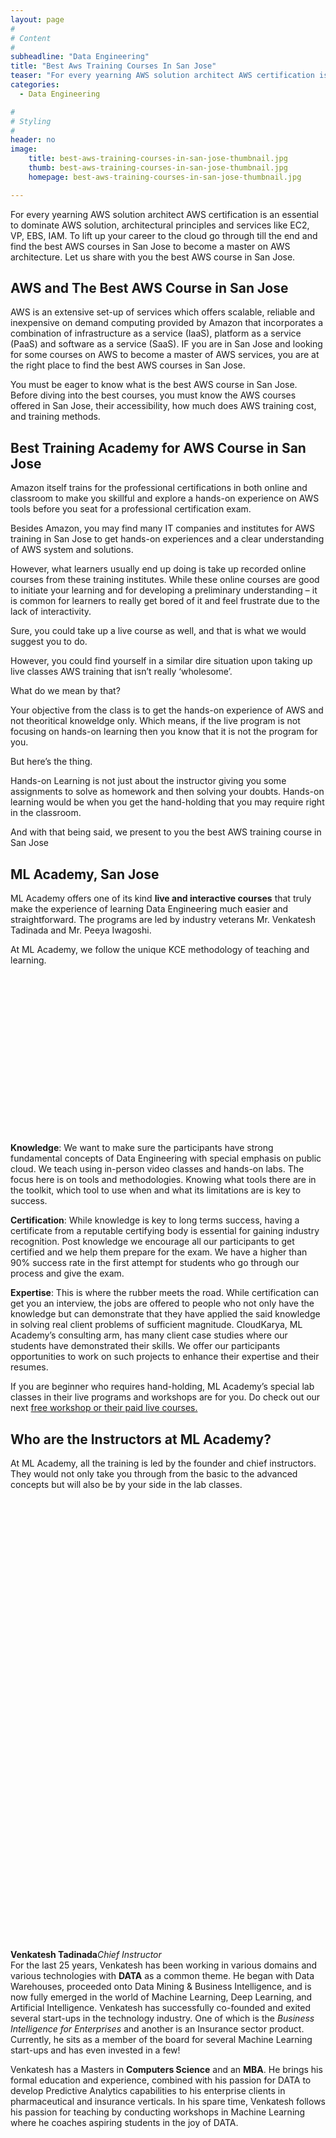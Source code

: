 ```yaml
---
layout: page
#
# Content
#
subheadline: "Data Engineering"
title: "Best Aws Training Courses In San Jose"
teaser: "For every yearning AWS solution architect AWS certification is an essential to dominate AWS solution, architectural principles and services like EC2, VP, EBS, IAM. To lift up your career to the cloud go through till the end and find the best AWS cou"
categories:
  - Data Engineering

#
# Styling
#
header: no
image:
    title: best-aws-training-courses-in-san-jose-thumbnail.jpg
    thumb: best-aws-training-courses-in-san-jose-thumbnail.jpg
    homepage: best-aws-training-courses-in-san-jose-thumbnail.jpg

---
```


For every yearning AWS solution architect AWS certification is an essential to dominate AWS solution, architectural principles and services like EC2, VP, EBS, IAM. To lift up your career to the cloud go through till the end and find the best AWS courses in San Jose to become a master on AWS architecture. Let us share with you the best AWS course in San Jose.


**AWS and The Best AWS Course in San Jose**
-------------------------------------------


AWS is an extensive set-up of services which offers scalable, reliable and inexpensive on demand computing provided by Amazon that incorporates a combination of infrastructure as a service (IaaS), platform as a service (PaaS) and software as a service (SaaS). IF you are in San Jose and looking for some courses on AWS to become a master of AWS services, you are at the right place to find the best AWS courses in San Jose.


You must be eager to know what is the best AWS course in San Jose. Before diving into the best courses, you must know the AWS courses offered in San Jose, their accessibility, how much does AWS training cost, and training methods.


**Best Training Academy for AWS Course in San Jose**
----------------------------------------------------


Amazon itself trains for the professional certifications in both online and classroom to make you skillful and explore a hands-on experience on AWS tools before you seat for a professional certification exam.


Besides Amazon, you may find many IT companies and institutes for AWS training in San Jose to get hands-on experiences and a clear understanding of AWS system and solutions.


However, what learners usually end up doing is take up recorded online courses from these training institutes. While these online courses are good to initiate your learning and for developing a preliminary understanding – it is common for learners to really get bored of it and feel frustrate due to the lack of interactivity.


Sure, you could take up a live course as well, and that is what we would suggest you to do.


However, you could find yourself in a similar dire situation upon taking up live classes AWS training that isn’t really ‘wholesome’. 


What do we mean by that?


Your objective from the class is to get the hands-on experience of AWS and not theoritical knoweldge only. Which means, if the live program is not focusing on hands-on learning then you know that it is not the program for you.


But here’s the thing.


Hands-on Learning is not just about the instructor giving you some assignments to solve as homework and then solving your doubts. Hands-on learning would be when you get the hand-holding that you may require right in the classroom.


And with that being said, we present to you the best AWS training course in San Jose


**ML Academy, San Jose**
------------------------


ML Academy offers one of its kind **live and interactive courses** that truly make the experience of learning Data Engineering much easier and straightforward. The programs are led by industry veterans Mr. Venkatesh Tadinada and Mr. Peeya Iwagoshi.


At ML Academy, we follow the unique KCE methodology of teaching and learning.


![KCE Framework](data:image/svg+xml,%3Csvg%20xmlns='http://www.w3.org/2000/svg'%20viewBox='0%200%201024%20547'%3E%3C/svg%3E)
**Knowledge**: We want to make sure the participants have strong fundamental concepts of Data Engineering with special emphasis on public cloud. We teach using in-person video classes and hands-on labs. The focus here is on tools and methodologies. Knowing what tools there are in the toolkit, which tool to use when and what its limitations are is key to success.


**Certification**: While knowledge is key to long terms success, having a certificate from a reputable certifying body is essential for gaining industry recognition. Post knowledge we encourage all our participants to get certified and we help them prepare for the exam. We have a higher than 90% success rate in the first attempt for students who go through our process and give the exam.


**Expertise**: This is where the rubber meets the road. While certification can get you an interview, the jobs are offered to people who not only have the knowledge but can demonstrate that they have applied the said knowledge in solving real client problems of sufficient magnitude. CloudKarya, ML Academy’s consulting arm, has many client case studies where our students have demonstrated their skills. We offer our participants opportunities to work on such projects to enhance their expertise and their resumes.


If you are beginner who requires hand-holding, ML Academy’s special lab classes in their live programs and workshops are for you. Do check out our next [free workshop or their paid live courses.](mlacademy.io/course)


Who are the Instructors at ML Academy?
--------------------------------------


At ML Academy, all the training is led by the founder and chief instructors. They would not only take you through from the basic to the advanced concepts but will also be by your side in the lab classes.




![](data:image/svg+xml,%3Csvg%20xmlns='http://www.w3.org/2000/svg'%20viewBox='0%200%20228%20320'%3E%3C/svg%3E)


**Venkatesh Tadinada***Chief Instructor*  
For the last 25 years, Venkatesh has been working in various domains and various technologies with **DATA** as a common theme. He began with Data Warehouses, proceeded onto Data Mining & Business Intelligence, and is now fully emerged in the world of Machine Learning, Deep Learning, and Artificial Intelligence. Venkatesh has successfully co-founded and exited several start-ups in the technology industry. One of which is the *Business Intelligence for Enterprises* and another is an Insurance sector product. Currently, he sits as a member of the board for several Machine Learning start-ups and has even invested in a few!




Venkatesh has a Masters in **Computers Science** and an **MBA**. He brings his formal education and experience, combined with his passion for DATA to develop Predictive Analytics capabilities to his enterprise clients in pharmaceutical and insurance verticals. In his spare time, Venkatesh follows his passion for teaching by conducting workshops in Machine Learning where he coaches aspiring students in the joy of DATA.




![Peeya](data:image/svg+xml,%3Csvg%20xmlns='http://www.w3.org/2000/svg'%20viewBox='0%200%20400%20600'%3E%3C/svg%3E)


**Peeya Iwagoshi**  
*Principal Cloud Architecture & ML Trainer*  
Peeya is a Certified Professional Cloud Architect & Data Engineer on Google Cloud. He had traveled to several countries to help large enterprise customers architect and design data centers and management networks.


He held several leadership roles and lead engineering teams to develop products in telecommunications, networking, blade computers for military applications, sensor networks for railroad industry and even vacuum tubes audio amplifiers that were amongst the world’s best products by industry’s leading magazines.




He held several leadership roles and lead engineering teams to develop products in telecommunications, networking, blade computers for military applications, sensor networks for railroad industry and even vacuum tubes audio amplifiers that were amongst the world’s best products by industry’s leading magazines.


**Free Workshop Data Engineering in San Jose**
----------------------------------------------


If you are still wondering which training institutes or classes are the best for you in San Jose, you can start off my attending a FREE in-depth workshop by ML Academy instructors. This is a live and interactive workshop that has helped students across diverse professional backgrounds.


[Check here](https://mlacademy.io/course/free-online-data-engineering-on-aws-3-hrs/) for the latest Data Engineering workshop.


**AWS Courses and Certifications**
----------------------------------


AWS has divided the certifications into some levels like practitioner, associate, professional and specialty level certifications.


You may find many courses as AWS has designed many programs for different scopes of students and professionals like, engineering, business etc.


AWS courses offered by academies and training institutes that you may like to explore-


* Architecting on AWS
* Advanced Architecting on AWS
* Systems Operations on AWS
* DevOps Engineering on AWS
* Developing on AWS
* AWS Business Essential
* AWS Networking Essential
* AWS CloudFormation Master Class
* AWS On-Demand: Comprehensive (Basic & Intermediate)


**How To The Best AWS Course in San Jose?**
-------------------------------------------


There are many institutes who are training AWS courses for years with reputation in San Jose. But how can you determine what is the best AWS course in San Jose?


Before you get started with AWS classes in San Jose, be assured about the expertise of your academy gets an expert professional instructor.


Also, you get a full access to training materials, instructor handouts, useful resources and practical hands-on lab exercises.


It’s good to have the opportunity to reschedule a class if you miss it.


The teaching must be based on real life case studies and project based as you can get a practical life hands-on experience.


Always explore their course curriculum to know who dive deeper of the AWS system and tools.


For classroom courses the best should have all the access to the AWS tools and resources to give you most out of the AWS courses.


By now you would have understood that [ML Academy Live courses](https://mlacademy.io/course) stand apart from the rest.


**Live classes would be the best option for AWS training** as whenever you face any doubts or any difficulties in lab, you can ask your consultant. You can interact directly with your instructor and get consulted. But online training is also good as you can access recorded classes any time, any if you miss a class, you can get it later.


Following these criteria, you can now choose yourself what is the best AWS course in San Jose.


**Conclusion**
--------------


ML Academy offers the best AWS courses in San Jose to help you become a master professional on AWS services. Now, you must know about the best AWS course in San Jose, AWS training, how much does AWS training cost, AWS classes in San Jose, how you may choose your course and classes. 


Career opportunities in AWS is growing rapidly, so choose your best AWS course in San with the most convenient way of learning, best suite with your expense ability, and time comfort and grab the best career opportunity.


